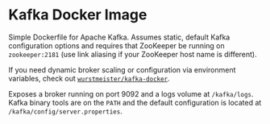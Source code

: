 # Kafka Docker Image

Simple Dockerfile for Apache Kafka. Assumes static, default Kafka
configuration options and requires that ZooKeeper be running on
`zookeeper:2181` (use link aliasing if your ZooKeeper host name is
different).

If you need dynamic broker scaling or configuration via environment
variables, check out
[`wurstmeister/kafka-docker`](https://github.com/wurstmeister/kafka-docker).

Exposes a broker running on port 9092 and a logs volume at
`/kafka/logs`. Kafka binary tools are on the `PATH` and the default
configuration is located at `/kafka/config/server.properties`.
